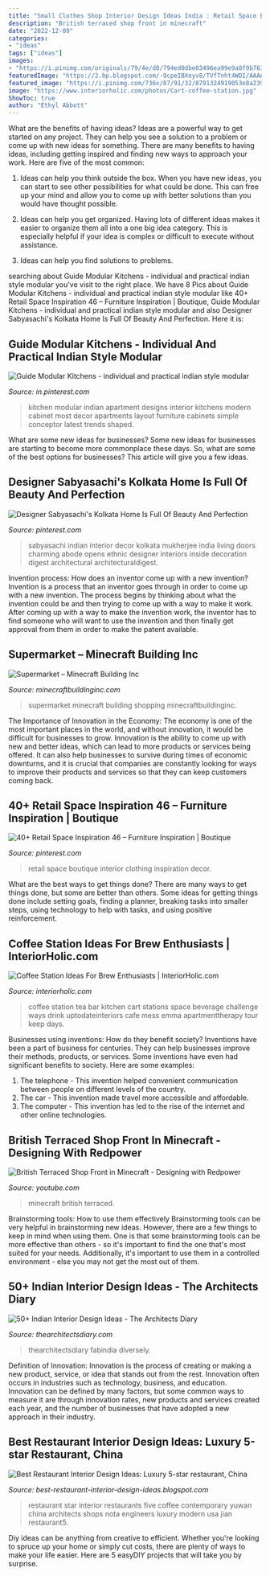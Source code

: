 ```yaml
---
title: "Small Clothes Shop Interior Design Ideas India : Retail Space Boutique Interior Clothing Inspiration Decor"
description: "British terraced shop front in minecraft"
date: "2022-12-09"
categories:
- "ideas"
tags: ["ideas"]
images:
- "https://i.pinimg.com/originals/79/4e/d0/794ed0dbe03496ea99e9a8f9b7632878.jpg"
featuredImage: "https://2.bp.blogspot.com/-9cpeIBXeyv8/TVfTnht4WDI/AAAAAAAAAG8/3hcbrEVjNgQ/s1600/6+china+5+star+restaraunt.jpg"
featured_image: "https://i.pinimg.com/736x/87/91/32/8791324919053e8a239a57d25dc385a8.jpg"
image: "https://www.interiorholic.com/photos/Cart-coffee-station.jpg"
ShowToc: true
author: "Ethyl Abbott"
---
```



What are the benefits of having ideas?
Ideas are a powerful way to get started on any project. They can help you see a solution to a problem or come up with new ideas for something. There are many benefits to having ideas, including getting inspired and finding new ways to approach your work. Here are five of the most common: 
1. Ideas can help you think outside the box. When you have new ideas, you can start to see other possibilities for what could be done. This can free up your mind and allow you to come up with better solutions than you would have thought possible. 

2. Ideas can help you get organized. Having lots of different ideas makes it easier to organize them all into a one big idea category. This is especially helpful if your idea is complex or difficult to execute without assistance. 

3. Ideas can help you find solutions to problems.

	

		
searching about Guide Modular Kitchens - individual and practical indian style modular you've visit to the right place. We have 8 Pics about Guide Modular Kitchens - individual and practical indian style modular like 40+ Retail Space Inspiration 46 – Furniture Inspiration | Boutique, Guide Modular Kitchens - individual and practical indian style modular and also Designer Sabyasachi&#039;s Kolkata Home Is Full Of Beauty And Perfection. Here it is:
		
    
## Guide Modular Kitchens - Individual And Practical Indian Style Modular

<img loading=lazy src="https://i.pinimg.com/736x/87/91/32/8791324919053e8a239a57d25dc385a8.jpg" onerror="this.onerror=null;this.src='https://tse1.mm.bing.net/th?id=OIP.Me5NNFyGft4bo3XTD7BDkwHaFj&amp;pid=15.1';" alt="Guide Modular Kitchens - individual and practical indian style modular">

_Source: in.pinterest.com_

>kitchen modular indian apartment designs interior kitchens modern cabinet most decor apartments layout furniture cabinets simple conceptor latest trends shaped. 

	

What are some new ideas for businesses?
Some new ideas for businesses are starting to become more commonplace these days.  So, what are some of the best options for businesses? This article will give you a few ideas.

    
## Designer Sabyasachi&#039;s Kolkata Home Is Full Of Beauty And Perfection

<img loading=lazy src="https://i.pinimg.com/originals/79/4e/d0/794ed0dbe03496ea99e9a8f9b7632878.jpg" onerror="this.onerror=null;this.src='https://tse2.mm.bing.net/th?id=OIP.rAy1g5KVfMVxoXbPDa8F6wHaJ3&amp;pid=15.1';" alt="Designer Sabyasachi&#039;s Kolkata Home Is Full Of Beauty And Perfection">

_Source: pinterest.com_

>sabyasachi indian interior decor kolkata mukherjee india living doors charming abode opens ethnic designer interiors inside decoration digest architectural architecturaldigest. 

	

Invention process: How does an inventor come up with a new invention?
Invention is a process that an inventor goes through in order to come up with a new invention. The process begins by thinking about what the invention could be and then trying to come up with a way to make it work. After coming up with a way to make the invention work, the inventor has to find someone who will want to use the invention and then finally get approval from them in order to make the patent available.

    
## Supermarket – Minecraft Building Inc

<img loading=lazy src="http://minecraftbuildinginc.com/wp-content/uploads/2014/01/SuperMarket-Minecraft-building-ideas-shopping-4.jpg" onerror="this.onerror=null;this.src='https://tse4.mm.bing.net/th?id=OIP.DsH1hcimQREFmDOECi_22gHaD0&amp;pid=15.1';" alt="Supermarket – Minecraft Building Inc">

_Source: minecraftbuildinginc.com_

>supermarket minecraft building shopping minecraftbuildinginc. 

	

The Importance of Innovation in the Economy:
The economy is one of the most important places in the world, and without innovation, it would be difficult for businesses to grow. Innovation is the ability to come up with new and better ideas, which can lead to more products or services being offered. It can also help businesses to survive during times of economic downturns, and it is crucial that companies are constantly looking for ways to improve their products and services so that they can keep customers coming back.

    
## 40+ Retail Space Inspiration 46 – Furniture Inspiration | Boutique

<img loading=lazy src="https://i.pinimg.com/originals/f9/bc/f9/f9bcf9ffae72cc93f4ff57e6c7fc2cff.png" onerror="this.onerror=null;this.src='https://tse2.mm.bing.net/th?id=OIP.ueKUXSIqhXRjkuycNqJCFQHaLH&amp;pid=15.1';" alt="40+ Retail Space Inspiration 46 – Furniture Inspiration | Boutique">

_Source: pinterest.com_

>retail space boutique interior clothing inspiration decor. 

	

What are the best ways to get things done?
There are many ways to get things done, but some are better than others. Some ideas for getting things done include setting goals, finding a planner, breaking tasks into smaller steps, using technology to help with tasks, and using positive reinforcement.

    
## Coffee Station Ideas For Brew Enthusiasts | InteriorHolic.com

<img loading=lazy src="https://www.interiorholic.com/photos/Cart-coffee-station.jpg" onerror="this.onerror=null;this.src='https://tse1.mm.bing.net/th?id=OIP.dBd3LwX6UjHSN8th3T32IgHaL0&amp;pid=15.1';" alt="Coffee Station Ideas For Brew Enthusiasts | InteriorHolic.com">

_Source: interiorholic.com_

>coffee station tea bar kitchen cart stations space beverage challenge ways drink uptodateinteriors cafe mess emma apartmenttherapy tour keep days. 

	

Businesses using inventions: How do they benefit society?
Inventions have been a part of business for centuries. They can help businesses improve their methods, products, or services.  Some inventions have even had significant benefits to society. Here are some examples: 
1. The telephone - This invention helped convenient communication between people on different levels of the country.
2. The car - This invention made travel more accessible and affordable.
3. The computer - This invention has led to the rise of the internet and other online technologies.

    
## British Terraced Shop Front In Minecraft - Designing With Redpower

<img loading=lazy src="http://i.ytimg.com/vi/NCjyOCZPQT4/maxresdefault.jpg" onerror="this.onerror=null;this.src='https://tse4.mm.bing.net/th?id=OIP.d7UHDIT7iHx8z9Vh2BkjhwHaEK&amp;pid=15.1';" alt="British Terraced Shop Front in Minecraft - Designing with Redpower">

_Source: youtube.com_

>minecraft british terraced. 

	

Brainstorming tools: How to use them effectively
Brainstorming tools can be very helpful in brainstorming new ideas. However, there are a few things to keep in mind when using them. One is that some brainstorming tools can be more effective than others - so it's important to find the one that's most suited for your needs. Additionally, it's important to use them in a controlled environment - else you may not get the most out of them.

    
## 50+ Indian Interior Design Ideas - The Architects Diary

<img loading=lazy src="https://thearchitectsdiary.com/wp-content/uploads/2017/09/Indian-Interior-Design-1.jpg" onerror="this.onerror=null;this.src='https://tse1.mm.bing.net/th?id=OIP.5TS0g45WQKLgBWDQKLPlBAHaKU&amp;pid=15.1';" alt="50+ Indian Interior Design Ideas - The Architects Diary">

_Source: thearchitectsdiary.com_

>thearchitectsdiary fabindia diversely. 

	

Definition of Innovation:
Innovation is the process of creating or making a new product, service, or idea that stands out from the rest. Innovation often occurs in industries such as technology, business, and education. Innovation can be defined by many factors, but some common ways to measure it are through innovation rates, new products and services created each year, and the number of businesses that have adopted a new approach in their industry.

    
## Best Restaurant Interior Design Ideas: Luxury 5-star Restaurant, China

<img loading=lazy src="https://2.bp.blogspot.com/-9cpeIBXeyv8/TVfTnht4WDI/AAAAAAAAAG8/3hcbrEVjNgQ/s1600/6+china+5+star+restaraunt.jpg" onerror="this.onerror=null;this.src='https://tse4.mm.bing.net/th?id=OIP._LjblddmUmBB8bpHRolc9wHaE7&amp;pid=15.1';" alt="Best Restaurant Interior Design Ideas: Luxury 5-star restaurant, China">

_Source: best-restaurant-interior-design-ideas.blogspot.com_

>restaurant star interior restaurants five coffee contemporary yuwan china architects shops nota engineers luxury modern usa jian restaurant5. 

	

Diy ideas can be anything from creative to efficient. Whether you're looking to spruce up your home or simply cut costs, there are plenty of ways to make your life easier. Here are 5 easyDIY projects that will take you by surprise.

